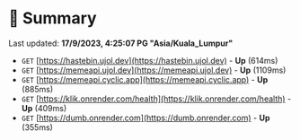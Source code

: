 # 📖 Summary
Last updated: **17/9/2023, 4:25:07 PG "Asia/Kuala_Lumpur"**

- `GET` [https://hastebin.ujol.dev](https://hastebin.ujol.dev) - **Up** (614ms)
- `GET` [https://memeapi.ujol.dev](https://memeapi.ujol.dev) - **Up** (1109ms)
- `GET` [https://memeapi.cyclic.app](https://memeapi.cyclic.app) - **Up** (885ms)
- `GET` [https://klik.onrender.com/health](https://klik.onrender.com/health) - **Up** (409ms)
- `GET` [https://dumb.onrender.com](https://dumb.onrender.com) - **Up** (355ms)
